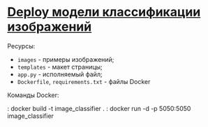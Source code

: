 # [Deploy модели классификации изображений](https://github.com/WhiteNivis/projects/tree/main/deploy_image_classifier)

Ресурсы:

 - `images` - примеры изображений;
 - `templates` - макет страницы;
 - `app.py` - исполняемый файл;
 - `Dockerfile`, `requirements.txt` - файлы Docker

Команды Docker:

 : docker build -t image_classifier .
 : docker run -d -p 5050:5050 image_classifier

  

